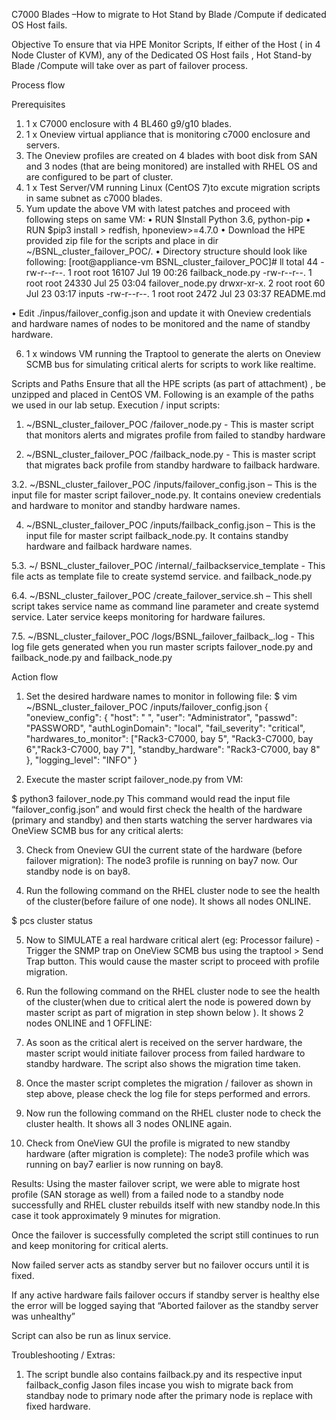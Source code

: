 
C7000 Blades –How to migrate to Hot Stand by Blade /Compute if dedicated OS Host fails.


Objective
To ensure that via HPE Monitor Scripts, If either of the Host ( in 4 Node Cluster of KVM), any of the Dedicated OS Host fails , Hot Stand-by Blade /Compute will take over as part of failover process.

Process flow
 


Prerequisites
1.	1 x C7000 enclosure with 4 BL460 g9/g10 blades.
2.	1 x Oneview virtual appliance that is monitoring c7000 enclosure and servers.
3.	The Oneview profiles are created on 4 blades with boot disk from SAN and 3 nodes (that are being monitored) are installed with RHEL OS and are configured to be part of cluster.
4.	1 x Test Server/VM running Linux (CentOS 7)to excute migration scripts in same subnet as c7000 blades.
5.	Yum update the above VM with latest patches and proceed with following steps on same VM:
•	RUN $Install Python 3.6, python-pip
•	RUN $pip3 install > redfish, hponeview>=4.7.0
•	Download the HPE provided zip file for the scripts and place in dir  ~/BSNL_cluster_failover_POC/.
•	Directory structure should look like following:
 [root@appliance-vm BSNL_cluster_failover_POC]# ll
total 44
-rw-r--r--. 1 root root 16107 Jul 19 00:26 failback_node.py
-rw-r--r--. 1 root root 24330 Jul 25 03:04 failover_node.py
drwxr-xr-x. 2 root root    60 Jul 23 03:17 inputs
-rw-r--r--. 1 root root  2472 Jul 23 03:37 README.md

•	Edit ./inpus/failover_config.json and update it with Oneview credentials and hardware names of nodes to be monitored and the name of standby hardware.
 

6.	1 x windows VM running the Traptool to generate the alerts on Oneview SCMB bus for simulating critical alerts for scripts to work like realtime.


 


 














Scripts and Paths
Ensure that all the HPE scripts (as part of attachment) , be unzipped and placed in CentOS VM. Following is an example of the paths we used in our lab setup.
Execution / input scripts:
1.	~/BSNL_cluster_failover_POC /failover_node.py                - This is master script that monitors alerts and migrates profile from failed to standby hardware

2.	~/BSNL_cluster_failover_POC /failback_node.py                 - This is master script that migrates back profile from standby hardware to failback  hardware.

3.2.	~/BSNL_cluster_failover_POC /inputs/failover_config.json – This is the input file for master script failover_node.py. It contains oneview credentials and hardware to monitor and standby hardware names.

4.	~/BSNL_cluster_failover_POC /inputs/failback_config.json – This is the input file for master script failback_node.py. It contains standby hardware and failback hardware names.

5.3.	~/ BSNL_cluster_failover_POC /internal/_failbackservice_template  - This file acts as template file to create systemd service. and failback_node.py

6.4.	~/BSNL_cluster_failover_POC /create_failover_service.sh – This shell script takes service name as command line parameter and create systemd service. Later service keeps monitoring for hardware failures.

7.5.	~/BSNL_cluster_failover_POC /logs/BSNL_failover_failback_<OneView IP>.log  - This log file gets generated when you run master scripts failover_node.py and failback_node.py
and failback_node.py


Action flow
1.	Set the desired hardware names to monitor in following file:
$ vim ~/BSNL_cluster_failover_POC /inputs/failover_config.json
{
        "oneview_config": {
                "host": "<OneView IP> ",
                "user": "Administrator",
                "passwd": "PASSWORD",
                "authLoginDomain": "local",
                "fail_severity": "critical",
                "hardwares_to_monitor": ["Rack3-C7000, bay 5", "Rack3-C7000, bay 6","Rack3-C7000, bay 7"],
                "standby_hardware": "Rack3-C7000, bay 8"
        },
        "logging_level": "INFO"
}


2.	Execute the master script failover_node.py from VM:

$ python3 failover_node.py
This command would read the input  file “failover_config.json” and would first check the health of the hardware (primary and standby) and then starts watching the server hardwares via OneView SCMB bus for any critical alerts:

 

















3.	Check from Oneview GUI the current state of the hardware (before failover migration):  The node3 profile is running on bay7 now. Our standby node is on bay8.

 





4.	Run the following command on the RHEL cluster node to see the health of the cluster(before failure of one node). 
It shows all nodes ONLINE.

$ pcs cluster status

 
















5.	Now to SIMULATE a real hardware critical alert (eg: Processor failure) - Trigger the SNMP trap on OneView SCMB bus using the traptool > Send Trap button. This would cause the master script to proceed with profile migration. 

 




6.	Run the following command on the RHEL cluster node to see the health of the cluster(when due to critical alert the node is powered down by master script as part of migration in step shown below ).  It shows 2 nodes ONLINE and 1 OFFLINE:

 













7.	As soon as the critical alert is received on the server hardware, the master script would initiate failover process from failed hardware to standby hardware. The script also shows the migration time taken. 

 





















8.	Once the master script completes the migration / failover as shown in step above, please check the log file for steps performed and errors.
 




9.	Now run the following command on the RHEL cluster node to check the cluster health. It shows all 3 nodes ONLINE again.

                
	








10.	Check from OneView GUI the profile is migrated to new standby hardware (after migration is complete): The node3 profile which was running on bay7 earlier is now running on bay8.

 








Results:
Using the master failover script, we were able to migrate host profile (SAN storage as well) from a failed node to a standby node successfully and RHEL cluster rebuilds itself with new standby node.In this case it took approximately 9 minutes for migration.

Once the failover is successfully completed the script still continues to run and keep monitoring for critical alerts.

Now failed server acts as standby server but no failover occurs until it is fixed.

If any active hardware fails failover occurs if standby server is healthy else the error will be logged saying that “Aborted failover as the standby server was unhealthy”

Script can also be run as linux service.


Troubleshooting / Extras:
1.	The script bundle also contains failback.py and its respective input failback_config Jason files incase you wish to migrate back from standbay node to primary node after the primary node is replace with fixed hardware.


